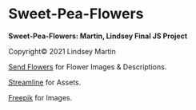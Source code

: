 # Sweet-Pea-Flowers
<b>Sweet-Pea-Flowers: Martin, Lindsey Final JS Project</b>

Copyright&copy; 2021 Lindsey Martin

<p><a href="https://www.sendflowers.com/">Send Flowers</a> for Flower Images & Descriptions.</p>
            <p><a href="https://streamlinehq.com/">Streamline</a> for Assets.</p>
            <p><a href="https://www.freepik.com/">Freepik</a> for Images.</p>
